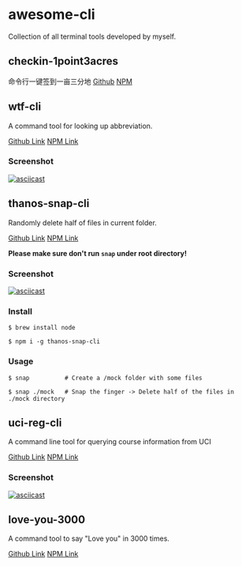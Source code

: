 # awesome-cli
Collection of all terminal tools developed by myself.

## checkin-1point3acres
命令行一键签到一亩三分地
[Github](https://github.com/Haixiang6123/checkin-1point3acres)
[NPM](https://www.npmjs.com/package/checkin-1point3acres)

## wtf-cli
A command tool for looking up abbreviation.

[Github Link](https://github.com/Haixiang6123/wtf-cli)
[NPM Link](https://www.npmjs.com/package/wtf-cli)

### Screenshot

[![asciicast](https://asciinema.org/a/amfz0RX1BXlJdEqGtdRzmj8Rm.svg)](https://asciinema.org/a/amfz0RX1BXlJdEqGtdRzmj8Rm)

## thanos-snap-cli
Randomly delete half of files in current folder.

[Github Link](https://github.com/Haixiang6123/thanos-snap-cli)
[NPM Link](https://www.npmjs.com/package/thanos-snap-cli)

**Please make sure don't run `snap` under root directory!**

### Screenshot

[![asciicast](https://asciinema.org/a/g5RH9A8v9GIiVjl3XKn4l8zk5.svg)](https://asciinema.org/a/g5RH9A8v9GIiVjl3XKn4l8zk5)

### Install

```
$ brew install node

$ npm i -g thanos-snap-cli
```

### Usage

```
$ snap          # Create a /mock folder with some files

$ snap ./mock   # Snap the finger -> Delete half of the files in ./mock directory
```

## uci-reg-cli
A command line tool for querying course information from UCI

[Github Link](https://github.com/Haixiang6123/uci-reg-cli)
[NPM Link](https://www.npmjs.com/package/uci-reg-cli)

### Screenshot

[![asciicast](https://asciinema.org/a/LeTrH16cvp6Yq4NlSZY9fOcZP.svg)](https://asciinema.org/a/LeTrH16cvp6Yq4NlSZY9fOcZP)

## love-you-3000
A command tool to say "Love you" in 3000 times.

[Github Link](https://github.com/Haixiang6123/love-you-3000)
[NPM Link](https://www.npmjs.com/package/love-you-3000)
